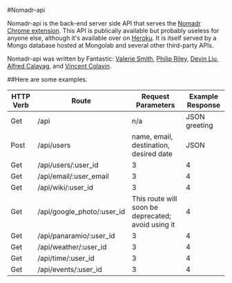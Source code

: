 #Nomadr-api

Nomadr-api is the back-end server side API that serves the [Nomadr Chrome extension](https://github.com/vcolavin/Nomadr). This API is publically available but probably useless for anyone else, although it's available over on [Heroku](http://nomadr-api.herokuapp.com). It is itself served by a Mongo database hosted at Mongolab and several other third-party APIs.

Nomadr-api was written by Fantastic: [Valerie Smith](https://github.com/valeriesmith), [Philip Riley](https://github.com/philril), [Devin Liu](https://github.com/devin-liu), [Alfred Calayag](https://github.com/alfredcalayag), and [Vincent Colavin](https://github.com/vcolavin). 

##Here are some examples.

HTTP Verb | Route | Request Parameters | Example Response
--- | --- | --- | ---
Get | /api | n/a | JSON greeting
Post | /api/users | name, email, destination, desired date | JSON
Get | /api/users/:user_id | 3 | 4
Get | /api/email/:user_email | 3 | 4
Get | /api/wiki/:user_id | 3 | 4
Get | /api/google_photo/:user_id | This route will soon be deprecated; avoid using it | 4
Get | /api/panaramio/:user_id | 3 | 4
Get | /api/weather/:user_id | 3 | 4
Get | /api/time/:user_id | 3 | 4
Get | /api/events/:user_id | 3 | 4
